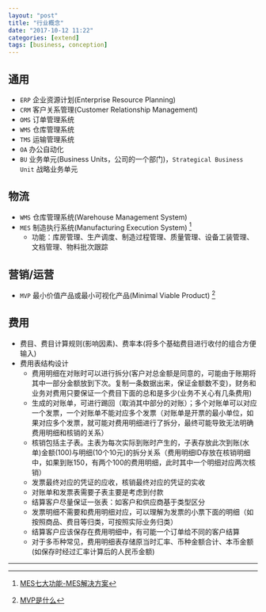 ```yaml
---
layout: "post"
title: "行业概念"
date: "2017-10-12 11:22"
categories: [extend]
tags: [business, conception]
---
```


## 通用

- `ERP` 企业资源计划(Enterprise Resource Planning)
- `CRM` 客户关系管理(Customer Relationship Management)
- `OMS` 订单管理系统
- `WMS` 仓库管理系统
- `TMS` 运输管理系统
- `OA` 办公自动化
- `BU` 业务单元(Business Units，公司的一个部门)，`Strategical Business Unit` 战略业务单元

## 物流

- `WMS` 仓库管理系统(Warehouse Management System)
- `MES` 制造执行系统(Manufacturing Execution System) [^1]
    - 功能：库房管理、生产调度、制造过程管理、质量管理、设备工装管理、文档管理、物料批次跟踪

## 营销/运营

- `MVP` 最小价值产品或最小可视化产品(Minimal Viable Product) [^2]

## 费用

- 费目、费目计算规则(影响因素)、费率本(将多个基础费目进行收付的组合方便输入)
- 费用表结构设计
    - 费用明细在对账时可以进行拆分(客户对总金额是同意的，可能由于账期将其中一部分金额放到下次。复制一条数据出来，保证金额数不变)，财务和业务对费用只要保证一个费目下面的总和是多少(业务不关心有几条费用)
    - 生成的对账单，可进行踢回（取消其中部分的对账）；多个对账单可以对应一个发票，一个对账单不能对应多个发票（对账单是开票的最小单位，如果对应多个发票，就可能对费用明细进行了拆分，最终可能导致无法明确费用明细和核销的关系）
    - 核销包括主子表。主表为每次实际到账时产生的，子表存放此次到账(水单)金额(100)与明细(10个10元)的拆分关系（费用明细ID存放在核销明细中，如果到账150，有两个100的费用明细，此时其中一个明细对应两次核销）
    - 发票最终对应的凭证的应收，核销最终对应的凭证的实收
    - 对账单和发票表需要子表主要是考虑到付款
    - 结算客户尽量保证一张表：如客户和供应商基于类型区分
    - 发票明细不需要和费用明细对应，可以理解为发票的小票下面的明细（如按照商品、费目等归类，可按照实际业务归类）
    - 结算客户应该保存在费用明细中，有可能一个订单给不同的客户结算
    - 对于多币种常见，费用明细表存储原当时汇率、币种金额合计、本币金额(如保存时经过汇率计算后的人民币金额)




---

[^1]: [MES七大功能-MES解决方案](https://wenku.baidu.com/view/1627cd0a844769eae009edfe.html)
[^2]: [MVP是什么](https://www.zhihu.com/question/47489768?from=profile_question_card)
